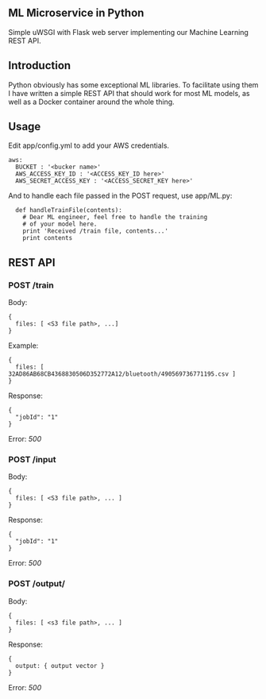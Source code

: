 ML Microservice in Python
---------------------------

Simple uWSGI with Flask web server implementing our Machine Learning REST API.

## Introduction

Python obviously has some exceptional ML libraries. To facilitate using them I have
written a simple REST API that should work for most ML models, as well as a Docker container
around the whole thing.

## Usage

Edit app/config.yml to add your AWS credentials.
```
aws:
  BUCKET : '<bucker name>'
  AWS_ACCESS_KEY_ID : '<ACCESS_KEY_ID here>'
  AWS_SECRET_ACCESS_KEY : '<ACCESS_SECRET_KEY here>'
```

And to handle each file passed in the POST request, use app/ML.py:
```
  def handleTrainFile(contents):
    # Dear ML engineer, feel free to handle the training
    # of your model here.
    print 'Received /train file, contents...'
    print contents

```

## REST API

### POST /train

Body:
```
{
  files: [ <S3 file path>, ...]
}
```

Example:
```
{
  files: [ 32AD86AB68CB4368830506D352772A12/bluetooth/490569736771195.csv ]
}
```

Response:
```
{
  "jobId": "1"
}
```

Error: *500*

### POST /input

Body:
```
{
  files: [ <S3 file path>, ... ]
}
```
Response:
```
{
  "jobId": "1"
}
```
Error: *500*

### POST /output/

Body:
```
{
  files: [ <s3 file path>, ... ]
}

```

Response:
```
{
  output: { output vector }
}
```

Error: *500*

